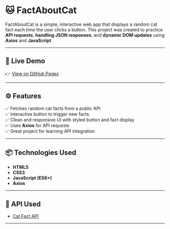 # 🐱 FactAboutCat

FactAboutCat is a simple, interactive web app that displays a random cat fact each time the user clicks a button. This project was created to practice **API requests**, **handling JSON responses**, and **dynamic DOM updates** using **Axios** and **JavaScript**.

---

## 🚀 Live Demo

👉 [View on GitHub Pages](https://dnyanesh3256.github.io/FactsAboutCats/)

---

## ⚙️ Features

✅ Fetches random cat facts from a public API  
✅ Interactive button to trigger new facts  
✅ Clean and responsive UI with styled button and fact display  
✅ Uses **Axios** for API requests  
✅ Great project for learning API integration  

---

## 📦 Technologies Used

- **HTML5**
- **CSS3**
- **JavaScript (ES6+)**
- **Axios**

---

## 📡 API Used

- [Cat Fact API](https://catfact.ninja/)

---
